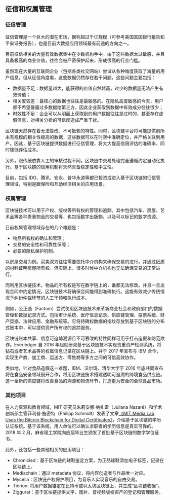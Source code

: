 ## 征信和权属管理
### 征信管理

征信管理是一个巨大的潜在市场，据称超过千亿规模（可参考美国富国银行报告和平安证券报告），也是目前大数据应用领域最有前途的方向之一。

目前征信相关的大量有效数据集中在少数机构手中。由于这些数据太过敏感，并且具备极高的商业价值，往往会被严密保护起来，形成很高的行业门槛。

虽然现在大量的互联网企业（包括各类社交网站）尝试从各种维度获取了海量的用户信息，但从征信角度看，这些数据仍然存在若干问题。这些问题主要包括：

* 数据量不足：数据量越大，能获得的价值自然越高，过少的数据量无法产生有效价值；
* 相关度较差：最核心的数据也往往是最敏感的。在隐私高度敏感的今天，用户都不希望暴露过多数据给第三方，因此企业获取到数据中有效成分往往很少；
* 时效性不足：企业可以从明面上获取到的用户数据往往是过时的，甚至存在虚假信息，对相关分析的可信度造成严重干扰。

区块链天然存在着无法篡改、不可抵赖的特性。同时，区块链平台将可能提供前所未有规模的相关性极高的数据，这些数据可以在时空中准确定位，并严格关联到用户。因此，基于区块链提供数据进行征信管理，将大大提高信用评估的准确率，同时降低评估成本。

另外，跟传统依靠人工的审核过程不同，区块链中交易处理完全遵循约定自动化执行。基于区块链的信用机制将天然具备稳定性和中立性。

目前，包括 IDG、腾讯、安永、普华永道等都已投资或进入基于区块链的征信管理领域，特别是跟保险和互助经济相关的应用场景。

### 权属管理

区块链技术可以用于产权、版权等所有权的管理和追踪。其中包括汽车、房屋、艺术品等各种贵重物品的交易等，也包括数字出版物，以及可以标记的数字资源。

目前权属管理领域存在的几个难题是：

* 物品所有权的确认和管理；
* 交易的安全性和可靠性保障；
* 必要的隐私保护机制。

以房屋交易为例。买卖双方往往需要依托中介机构来确保交易的进行，并通过纸质的材料证明房屋所有权。但实际上，很多时候中介机构也无法确保交易的正常进行。

而利用区块链技术，物品的所有权是写在数字链上的，谁都无法修改。并且一旦出现合同中约定情况，区块链技术将确保合同能得到准确执行。这能有效减少传统情况下纠纷仲裁环节的人工干预和执行成本。

例如，公正通（Factom）尝试使用区块链技术来革新商业社会和政府部门的数据管理和数据记录方式。包括审计系统、医疗信息记录、供应链管理、投票系统、财产契据、法律应用、金融系统等。它将待确权数据的指纹存放到基于区块链的分布式账本中，可以提供资产所有权的追踪服务。

区块链账本共享、信息可追踪溯源且不可篡改的特性同样可用于打击造假和防范欺诈。Everledger 自 2016 年起就研究基于区块链技术实现贵重资产检测系统，将钻石或者艺术品等的权属信息记录在区块链上。并于 2017 年宣布与 IBM 合作，实现生产商、加工商、运送方、零售商等多方之间的可信高效协作。

类似地，针对食品造假这一难题，IBM、沃尔玛、清华大学于 2016 年底共同宣布将在食品安全领域展开合作，将用区块链技术搭建透明可追溯的跨境食品供应链。这一全新的供应链将改善食品的溯源和物流环节，打造更为安全的全球食品市场。

### 其他项目

在人力资源和教育领域，MIT 研究员朱莉安娜·纳扎雷（Juliana Nazaré）和学术创新部主管菲利普·施密特（Philipp Schmidt）发表了文章[《MIT Media Lab Uses the Bitcoin Blockchain for Digital Certificates》](http://quarktalk.cc/threads/mit-media-lab-uses-the-bitcoin-blockchain-for-digital-certificates.1553/)，介绍基于区块链的学历认证系统。基于该系统，用人单位可以确认求职者的学历信息是真实可靠的。2018 年 2 月，麻省理工学院向应届毕业生颁发了首批基于区块链的数字学位证书。

此外，还包括一些其他相关的应用项目：

* Chronicled：基于区块链的球鞋鉴定方案，为正品球鞋添加电子标签，记录在区块链上。
* Mediachain：通过 metadata 协议，将内容创造者与作品唯一对应。
* Mycelia：区块链产权保护项目，为音乐人实现音乐的自由交易。
* Tierion: 将用户数据锚定在比特币或以太坊区块链上，并生成“区块链收据”。
* Ziggurat：基于区块链提供文字、图片、音视频版权资产的登记和管理服务。
